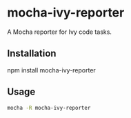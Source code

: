 # mocha-ivy-reporter

A Mocha reporter for Ivy code tasks.

## Installation

  npm install mocha-ivy-reporter

## Usage

``` sh
mocha -R mocha-ivy-reporter
```
